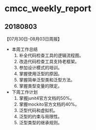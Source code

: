 # cmcc_weekly_report

## 20180803
【07月30日-08月03日周报】
- 本周工作总结
    1. 补全代码检查工具的逻辑流程图。
    2. 改造代码检查工具支持老框架。
    3. 参加设计模式的培训。
    4. 掌握使用泛型的原因。
    5. 掌握简单泛型类和泛型方法。
    6. 掌握类型变量的限定。
- 下周工作计划
    1. 掌握junit4官方文档的50%。
    2. 掌握mockito官方文档的40%。
    3. 泛型代码和虚拟机。
    4. 泛型的约束与局限性。
    5. 泛型类型的继承规则。
